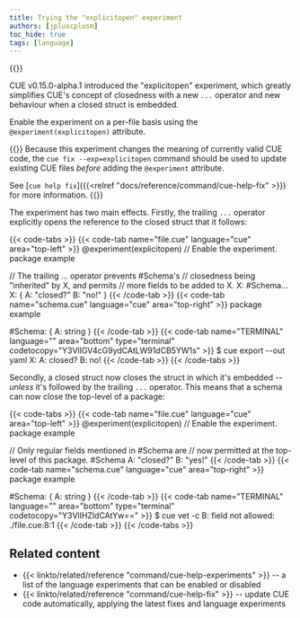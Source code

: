 ```yaml
---
title: Trying the "explicitopen" experiment
authors: [jpluscplusm]
toc_hide: true
tags: [language]
---
```

{{<sidenote text="Requires CUE v0.15.0 or later">}}

CUE v0.15.0-alpha.1 introduced the "explicitopen" experiment, which
greatly simplifies CUE's concept of closedness with a new `...` operator
and new behaviour when a closed struct is embedded.

Enable the experiment on a per-file basis using the
`@experiment(explicitopen)`
attribute.

{{<info>}}
Because this experiment changes the meaning of currently valid CUE code, the
`cue fix --exp=explicitopen`
command should be used to update existing CUE files *before* adding the
`@experiment` attribute.

See [`cue help fix`]({{<relref "docs/reference/command/cue-help-fix" >}})
for more information.
{{</info>}}

The experiment has two main effects. Firstly, the trailing `...` operator
explicitly opens the reference to the closed struct that it follows:

{{< code-tabs >}}
{{< code-tab name="file.cue" language="cue" area="top-left" >}}
@experiment(explicitopen) // Enable the experiment.
package example

// The trailing ... operator prevents #Schema's
// closedness being "inherited" by X, and permits
// more fields to be added to X.
X: #Schema...
X: {
	A: "closed?"
	B: "no!"
}
{{< /code-tab >}}
{{< code-tab name="schema.cue" language="cue" area="top-right" >}}
package example

#Schema: {
	A: string
}
{{< /code-tab >}}
{{< code-tab name="TERMINAL" language="" area="bottom" type="terminal" codetocopy="Y3VlIGV4cG9ydCAtLW91dCB5YW1s" >}}
$ cue export --out yaml
X:
  A: closed?
  B: no!
{{< /code-tab >}}
{{< /code-tabs >}}

Secondly, a closed struct now closes the struct in which it's embedded --
*unless* it's followed by the trailing `...` operator.
This means that a schema can now close the top-level of a package:

{{< code-tabs >}}
{{< code-tab name="file.cue" language="cue" area="top-left" >}}
@experiment(explicitopen) // Enable the experiment.
package example

// Only regular fields mentioned in #Schema are
// now permitted at the top-level of this package.
#Schema
A: "closed?"
B: "yes!"
{{< /code-tab >}}
{{< code-tab name="schema.cue" language="cue" area="top-right" >}}
package example

#Schema: {
	A: string
}
{{< /code-tab >}}
{{< code-tab name="TERMINAL" language="" area="bottom" type="terminal" codetocopy="Y3VlIHZldCAtYw==" >}}
$ cue vet -c
B: field not allowed:
    ./file.cue:8:1
{{< /code-tab >}}
{{< /code-tabs >}}


## Related content

- {{< linkto/related/reference "command/cue-help-experiments" >}} --
  a list of the language experiments that can be enabled or disabled
- {{< linkto/related/reference "command/cue-help-fix" >}} --
  update CUE code automatically, applying the latest fixes and language experiments

